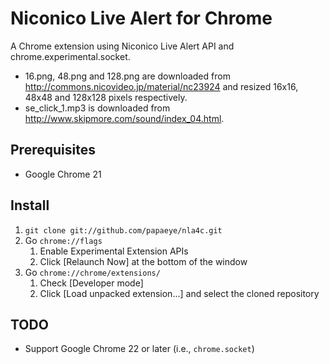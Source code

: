 Niconico Live Alert for Chrome
==============================

A Chrome extension using Niconico Live Alert API and chrome.experimental.socket.

* 16.png, 48.png and 128.png are downloaded from <http://commons.nicovideo.jp/material/nc23924> and resized 16x16, 48x48 and 128x128 pixels respectively.
* se\_click\_1.mp3 is downloaded from <http://www.skipmore.com/sound/index_04.html>.

Prerequisites
-------------

* Google Chrome 21

Install
-------

1. `git clone git://github.com/papaeye/nla4c.git`
2. Go `chrome://flags`
    1. Enable Experimental Extension APIs
    2. Click [Relaunch Now] at the bottom of the window
3. Go `chrome://chrome/extensions/`
    1. Check [Developer mode]
    2. Click [Load unpacked extension...] and select the cloned repository

TODO
----

* Support Google Chrome 22 or later (i.e., ``chrome.socket``)
